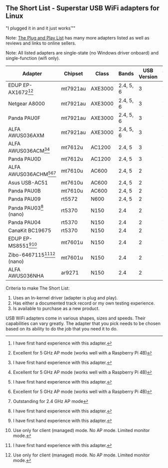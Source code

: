 ## The Short List - Superstar USB WiFi adapters for Linux

"I plugged it in and it just works™" 

Note: [The Plug and Play List](./USB_WiFi_Adapters_that_are_supported_with_Linux_in-kernel_drivers.md) has many more adapters listed as well as reviews and links to online sellers.

Note: All listed adapters are single-state (no Windows driver onboard) and single-function (wifi only).

| Adapter                                      | Chipset   | Class   | Bands     | USB Version | WPA3 | Range     |
|----------------------------------------------|-----------|---------|-----------|-------------|------|-----------|
| EDUP EP-AX1672[^firsthand][^5GHz]            | mt7921au  | AXE3000 | 2.4, 5, 6 | 3           | Yes  | Long      |
| Netgear A8000                                | mt7921au  | AXE3000 | 2.4, 5, 6 | 3           | Yes  | Medium    |
| Panda PAU0F                                  | mt7921au  | AXE3000 | 2.4, 5, 6 | 3           | Yes  | Medium    |
| ALFA AWUS036AXM                              | mt7921au  | AXE3000 | 2.4, 5, 6 | 3           | Yes  | Long      |
| ALFA AWUS036ACM[^firsthand][^5GHz]           | mt7612u   | AC1200  | 2.4, 5    | 3           | Yes  | Long      |
| Panda PAU0D                                  | mt7612u   | AC1200  | 2.4, 5    | 3           | Yes  | Long      |
| ALFA AWUS036ACHM[^firsthand][^5GHz][^2.4GHz] | mt7610u   | AC600   | 2.4, 5    | 2           | Yes  | Very Long |
| Asus USB-AC51                                | mt7610u   | AC600   | 2.4, 5    | 2           | Yes  | Medium    |
| Panda PAU0B                                  | mt7610u   | AC600   | 2.4, 5    | 2           | Yes  | Long      |
| Panda PAU09                                  | rt5572    | N600    | 2.4, 5    | 2           | Yes  | Long      |
| Panda PAU03[^firsthand] (nano)               | rt5370    | N150    | 2.4       | 2           | Yes  | Short     |
| Panda PAU04                                  | rt5370    | N150    | 2.4       | 2           | Yes  | Medium    |
| CanaKit BC19675                              | rt5370    | N150    | 2.4       | 2           | Yes  | Short     |
| EDUP EP-MS8551[^firsthand][^client]          | mt7601u   | N150    | 2.4       | 2           | Yes  | Very Long |
| Zibo-6467115[^firsthand][^client] (nano)     | mt7601u   | N150    | 2.4       | 2           | Yes  | Short     |
| ALFA AWUS036NHA                              | ar9271    | N150    | 2.4       | 2           | Yes  | Long      |

[^firsthand]: I have first hand experience with this adapter.
[^5GHz]: Excellent for 5 GHz AP mode (works well with a Raspberry Pi 4B)
[^2.4GHz]: Outstanding for 2.4 GHz AP mode
[^client]: Use only for client (managed) mode. No AP mode. Limited monitor mode.

Criteria to make The Short List: 

1. Uses an In-kernel driver (adapter is plug and play).
2. Has either a documented track record or my own testing experience.
3. Is available to purchase as a new product.

USB WiFi adapters come in various shapes, sizes and speeds. Their capabilities
can vary greatly. The adapter that you pick needs to be chosen based on its
ability to do the job that you need it to do.
